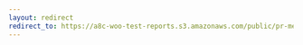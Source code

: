 ```yaml
---
layout: redirect
redirect_to: https://a8c-woo-test-reports.s3.amazonaws.com/public/pr-merge/37741/e2e/index.html
---
```

